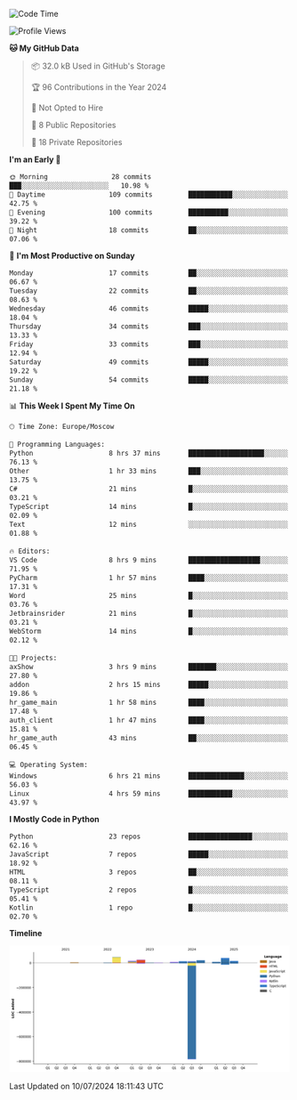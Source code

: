 <!--START_SECTION:waka-->
![Code Time](http://img.shields.io/badge/Code%20Time-396%20hrs%209%20mins-blue)

![Profile Views](http://img.shields.io/badge/Profile%20Views-0-blue)

**🐱 My GitHub Data** 

> 📦 32.0 kB Used in GitHub's Storage 
 > 
> 🏆 96 Contributions in the Year 2024
 > 
> 🚫 Not Opted to Hire
 > 
> 📜 8 Public Repositories 
 > 
> 🔑 18 Private Repositories 
 > 
**I'm an Early 🐤** 

```text
🌞 Morning                28 commits          ███░░░░░░░░░░░░░░░░░░░░░░   10.98 % 
🌆 Daytime                109 commits         ███████████░░░░░░░░░░░░░░   42.75 % 
🌃 Evening                100 commits         ██████████░░░░░░░░░░░░░░░   39.22 % 
🌙 Night                  18 commits          ██░░░░░░░░░░░░░░░░░░░░░░░   07.06 % 
```
📅 **I'm Most Productive on Sunday** 

```text
Monday                   17 commits          ██░░░░░░░░░░░░░░░░░░░░░░░   06.67 % 
Tuesday                  22 commits          ██░░░░░░░░░░░░░░░░░░░░░░░   08.63 % 
Wednesday                46 commits          █████░░░░░░░░░░░░░░░░░░░░   18.04 % 
Thursday                 34 commits          ███░░░░░░░░░░░░░░░░░░░░░░   13.33 % 
Friday                   33 commits          ███░░░░░░░░░░░░░░░░░░░░░░   12.94 % 
Saturday                 49 commits          █████░░░░░░░░░░░░░░░░░░░░   19.22 % 
Sunday                   54 commits          █████░░░░░░░░░░░░░░░░░░░░   21.18 % 
```


📊 **This Week I Spent My Time On** 

```text
🕑︎ Time Zone: Europe/Moscow

💬 Programming Languages: 
Python                   8 hrs 37 mins       ███████████████████░░░░░░   76.13 % 
Other                    1 hr 33 mins        ███░░░░░░░░░░░░░░░░░░░░░░   13.75 % 
C#                       21 mins             █░░░░░░░░░░░░░░░░░░░░░░░░   03.21 % 
TypeScript               14 mins             █░░░░░░░░░░░░░░░░░░░░░░░░   02.09 % 
Text                     12 mins             ░░░░░░░░░░░░░░░░░░░░░░░░░   01.88 % 

🔥 Editors: 
VS Code                  8 hrs 9 mins        ██████████████████░░░░░░░   71.95 % 
PyCharm                  1 hr 57 mins        ████░░░░░░░░░░░░░░░░░░░░░   17.31 % 
Word                     25 mins             █░░░░░░░░░░░░░░░░░░░░░░░░   03.76 % 
Jetbrainsrider           21 mins             █░░░░░░░░░░░░░░░░░░░░░░░░   03.21 % 
WebStorm                 14 mins             █░░░░░░░░░░░░░░░░░░░░░░░░   02.12 % 

🐱‍💻 Projects: 
axShow                   3 hrs 9 mins        ███████░░░░░░░░░░░░░░░░░░   27.80 % 
addon                    2 hrs 15 mins       █████░░░░░░░░░░░░░░░░░░░░   19.86 % 
hr_game_main             1 hr 58 mins        ████░░░░░░░░░░░░░░░░░░░░░   17.48 % 
auth_client              1 hr 47 mins        ████░░░░░░░░░░░░░░░░░░░░░   15.81 % 
hr_game_auth             43 mins             ██░░░░░░░░░░░░░░░░░░░░░░░   06.45 % 

💻 Operating System: 
Windows                  6 hrs 21 mins       ██████████████░░░░░░░░░░░   56.03 % 
Linux                    4 hrs 59 mins       ███████████░░░░░░░░░░░░░░   43.97 % 
```

**I Mostly Code in Python** 

```text
Python                   23 repos            ████████████████░░░░░░░░░   62.16 % 
JavaScript               7 repos             █████░░░░░░░░░░░░░░░░░░░░   18.92 % 
HTML                     3 repos             ██░░░░░░░░░░░░░░░░░░░░░░░   08.11 % 
TypeScript               2 repos             █░░░░░░░░░░░░░░░░░░░░░░░░   05.41 % 
Kotlin                   1 repo              █░░░░░░░░░░░░░░░░░░░░░░░░   02.70 % 
```



**Timeline**

![Lines of Code chart](https://raw.githubusercontent.com/adlemx/adlemx/main/assets/bar_graph.png)


 Last Updated on 10/07/2024 18:11:43 UTC
<!--END_SECTION:waka-->
